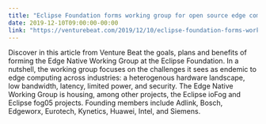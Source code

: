 ```yaml
---
title: "Eclipse Foundation forms working group for open source edge computing tech"
date: 2019-12-10T09:00:00-00:00
link: "https://venturebeat.com/2019/12/10/eclipse-foundation-forms-working-group-for-open-source-edge-computing-tech/"
---
```


Discover in this article from Venture Beat the goals, plans and benefits of forming the Edge Native Working Group at the Eclipse Foundation. <!--more-->In a nutshell, the working group focuses on the challenges it sees as endemic to edge computing across industries: a heterogenous hardware landscape, low bandwidth, latency, limited power, and security. The Edge Native Working Group is housing, among other projects, the Eclipse ioFog and Eclipse fog05 projects. Founding members include Adlink, Bosch, Edgeworx, Eurotech, Kynetics, Huawei, Intel, and Siemens.



